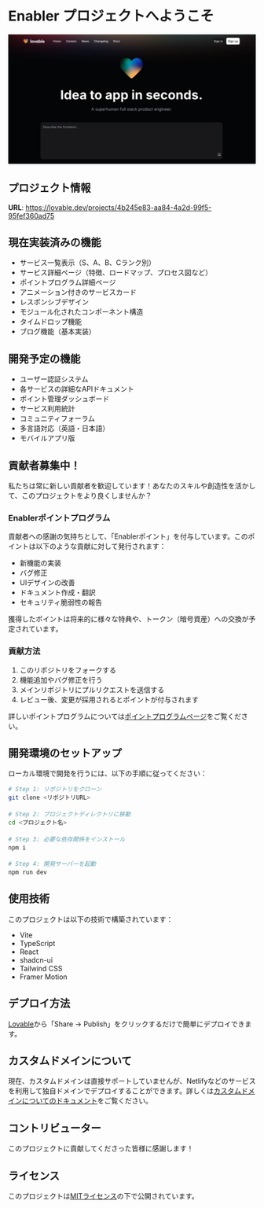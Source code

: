 
# Enabler プロジェクトへようこそ

![Enabler Logo](public/og-image.png)

## プロジェクト情報

**URL**: https://lovable.dev/projects/4b245e83-aa84-4a2d-99f5-95fef360ad75

## 現在実装済みの機能

- サービス一覧表示（S、A、B、Cランク別）
- サービス詳細ページ（特徴、ロードマップ、プロセス図など）
- ポイントプログラム詳細ページ
- アニメーション付きのサービスカード
- レスポンシブデザイン
- モジュール化されたコンポーネント構造
- タイムドロップ機能
- ブログ機能（基本実装）

## 開発予定の機能

- ユーザー認証システム
- 各サービスの詳細なAPIドキュメント
- ポイント管理ダッシュボード
- サービス利用統計
- コミュニティフォーラム
- 多言語対応（英語・日本語）
- モバイルアプリ版

## 貢献者募集中！

私たちは常に新しい貢献者を歓迎しています！あなたのスキルや創造性を活かして、このプロジェクトをより良くしませんか？

### Enablerポイントプログラム

貢献者への感謝の気持ちとして、「Enablerポイント」を付与しています。このポイントは以下のような貢献に対して発行されます：

- 新機能の実装
- バグ修正
- UIデザインの改善
- ドキュメント作成・翻訳
- セキュリティ脆弱性の報告

獲得したポイントは将来的に様々な特典や、トークン（暗号資産）への交換が予定されています。

### 貢献方法

1. このリポジトリをフォークする
2. 機能追加やバグ修正を行う
3. メインリポジトリにプルリクエストを送信する
4. レビュー後、変更が採用されるとポイントが付与されます

詳しいポイントプログラムについては[ポイントプログラムページ](https://lovable.dev/projects/4b245e83-aa84-4a2d-99f5-95fef360ad75/points-program)をご覧ください。

## 開発環境のセットアップ

ローカル環境で開発を行うには、以下の手順に従ってください：

```sh
# Step 1: リポジトリをクローン
git clone <リポジトリURL>

# Step 2: プロジェクトディレクトリに移動
cd <プロジェクト名>

# Step 3: 必要な依存関係をインストール
npm i

# Step 4: 開発サーバーを起動
npm run dev
```

## 使用技術

このプロジェクトは以下の技術で構築されています：

- Vite
- TypeScript
- React
- shadcn-ui
- Tailwind CSS
- Framer Motion

## デプロイ方法

[Lovable](https://lovable.dev/projects/4b245e83-aa84-4a2d-99f5-95fef360ad75)から「Share -> Publish」をクリックするだけで簡単にデプロイできます。

## カスタムドメインについて

現在、カスタムドメインは直接サポートしていませんが、Netlifyなどのサービスを利用して独自ドメインでデプロイすることができます。詳しくは[カスタムドメインについてのドキュメント](https://docs.lovable.dev/tips-tricks/custom-domain/)をご覧ください。

## コントリビューター

このプロジェクトに貢献してくださった皆様に感謝します！

## ライセンス

このプロジェクトは[MITライセンス](LICENSE)の下で公開されています。
